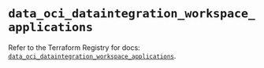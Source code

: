 # `data_oci_dataintegration_workspace_applications`

Refer to the Terraform Registry for docs: [`data_oci_dataintegration_workspace_applications`](https://registry.terraform.io/providers/hashicorp/oci/7.19.0/docs/data-sources/dataintegration_workspace_applications).
